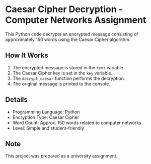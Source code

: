 # Caesar Cipher Decryption - Computer Networks Assignment

This Python code decrypts an encrypted message consisting of approximately 150 words using the Caesar Cipher algorithm.

## How It Works

1. The encrypted message is stored in the `text` variable.
2. The Caesar Cipher key is set in the `key` variable.
3. The `decrypt_caesar` function performs the decryption.
4. The original message is printed to the console.

## Details

- Programming Language: Python  
- Encryption Type: Caesar Cipher  
- Word Count: Approx. 150 words related to computer networks  
- Level: Simple and student-friendly

## Note

This project was prepared as a university assignment.